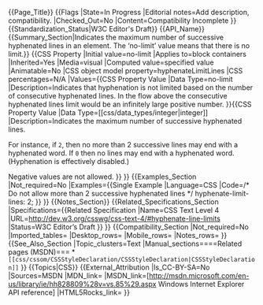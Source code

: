 {{Page_Title}}
{{Flags
|State=In Progress
|Editorial notes=Add description, compatibility.
|Checked_Out=No
|Content=Compatibility Incomplete
}}
{{Standardization_Status|W3C Editor's Draft}}
{{API_Name}}
{{Summary_Section|Indicates the maximum number of successive hyphenated lines in an element. The ‘no-limit’ value means that there is no limit.}}
{{CSS Property
|Initial value=no-limit
|Applies to=block containers
|Inherited=Yes
|Media=visual
|Computed value=specified value
|Animatable=No
|CSS object model property=hyphenateLimitLines
|CSS percentages=N/A
|Values={{CSS Property Value
|Data Type=no-limit
|Description=Indicates that hyphenation is not limited based on the number of consecutive hyphenated lines. In the flow above the consecutive hyphenated lines limit would be an infinitely large positive number.
}}{{CSS Property Value
|Data Type=[[css/data_types/integer|integer]]
|Description=Indicates the maximum number of successive hyphenated lines.

For instance, if <code>2</code>, then no more than 2 successive lines may end with a hyphenated word. If <code>0</code> then no lines may end with a hyphenated word. (Hyphenation is effectively disabled.)

Negative values are not allowed.
}}
}}
{{Examples_Section
|Not_required=No
|Examples={{Single Example
|Language=CSS
|Code=/* Do not allow more than 2 successive hyphenated lines */
hyphenate-limit-lines: 2;
}}
}}
{{Notes_Section}}
{{Related_Specifications_Section
|Specifications={{Related Specification
|Name=CSS Text Level 4
|URL=http://dev.w3.org/csswg/css-text-4/#hyphenate-line-limits
|Status=W3C Editor’s Draft
}}
}}
{{Compatibility_Section
|Not_required=No
|Imported_tables=
|Desktop_rows=
|Mobile_rows=
|Notes_rows=
}}
{{See_Also_Section
|Topic_clusters=Text
|Manual_sections====Related pages (MSDN)===
*<code>[[css/cssom/CSSStyleDeclaration/CSSStyleDeclaration|CSSStyleDeclaration]]</code>
}}
{{Topics|CSS}}
{{External_Attribution
|Is_CC-BY-SA=No
|Sources=MSDN
|MDN_link=
|MSDN_link=[http://msdn.microsoft.com/en-us/library/ie/hh828809%28v=vs.85%29.aspx Windows Internet Explorer API reference]
|HTML5Rocks_link=
}}